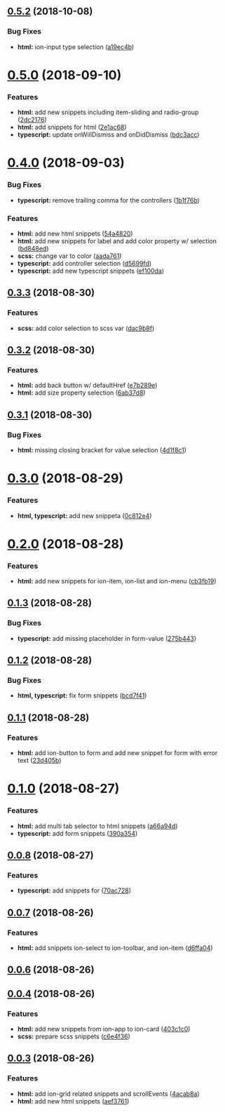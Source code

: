 <a name="0.5.2"></a>
## [0.5.2](https://github.com/fivethree-team/vscode-ionic-snippets/compare/v0.5.0...v0.5.2) (2018-10-08)


### Bug Fixes

* **html:** ion-input type selection ([a19ec4b](https://github.com/fivethree-team/vscode-ionic-snippets/commit/a19ec4b))



<a name="0.5.0"></a>
# [0.5.0](https://github.com/fivethree-team/vscode-ionic-snippets/compare/0.4.0...0.5.0) (2018-09-10)


### Features

* **html:** add new snippets including item-sliding and radio-group ([2dc2176](https://github.com/fivethree-team/vscode-ionic-snippets/commit/2dc2176))
* **html:** add snippets for html ([2e1ac68](https://github.com/fivethree-team/vscode-ionic-snippets/commit/2e1ac68))
* **typescript:** update onWillDismiss and onDidDismiss ([bdc3acc](https://github.com/fivethree-team/vscode-ionic-snippets/commit/bdc3acc))



<a name="0.4.0"></a>
# [0.4.0](https://github.com/fivethree-team/vscode-ionic-snippets/compare/0.3.3...0.4.0) (2018-09-03)


### Bug Fixes

* **typescript:** remove trailing comma for the controllers ([1b1f76b](https://github.com/fivethree-team/vscode-ionic-snippets/commit/1b1f76b))


### Features

* **html:** add new html snippets ([54a4820](https://github.com/fivethree-team/vscode-ionic-snippets/commit/54a4820))
* **html:** add new snippets for label and add color property w/ selection ([bd848ed](https://github.com/fivethree-team/vscode-ionic-snippets/commit/bd848ed))
* **scss:** change var to color ([aada761](https://github.com/fivethree-team/vscode-ionic-snippets/commit/aada761))
* **typescript:** add controller selection ([d5699fd](https://github.com/fivethree-team/vscode-ionic-snippets/commit/d5699fd))
* **typescript:** add new typescript snippets ([ef100da](https://github.com/fivethree-team/vscode-ionic-snippets/commit/ef100da))



<a name="0.3.3"></a>
## [0.3.3](https://github.com/fivethree-team/vscode-ionic-snippets/compare/0.3.2...0.3.3) (2018-08-30)


### Features

* **scss:** add color selection to scss var ([dac9b8f](https://github.com/fivethree-team/vscode-ionic-snippets/commit/dac9b8f))



<a name="0.3.2"></a>
## [0.3.2](https://github.com/fivethree-team/vscode-ionic-snippets/compare/0.3.1...0.3.2) (2018-08-30)


### Features

* **html:** add back button w/ defaultHref ([e7b289e](https://github.com/fivethree-team/vscode-ionic-snippets/commit/e7b289e))
* **html:** add size property selection ([6ab37d8](https://github.com/fivethree-team/vscode-ionic-snippets/commit/6ab37d8))



<a name="0.3.1"></a>
## [0.3.1](https://github.com/fivethree-team/vscode-ionic-snippets/compare/0.3.0...0.3.1) (2018-08-30)


### Bug Fixes

* **html:** missing closing bracket for value selection ([4d1f8c1](https://github.com/fivethree-team/vscode-ionic-snippets/commit/4d1f8c1))



<a name="0.3.0"></a>
# [0.3.0](https://github.com/fivethree-team/vscode-ionic-snippets/compare/0.2.0...0.3.0) (2018-08-29)


### Features

* **html, typescript:** add new snippeta ([0c812e4](https://github.com/fivethree-team/vscode-ionic-snippets/commit/0c812e4))



<a name="0.2.0"></a>
# [0.2.0](https://github.com/fivethree-team/vscode-ionic-snippets/compare/0.1.3...0.2.0) (2018-08-28)


### Features

* **html:** add new snippets for ion-item, ion-list and ion-menu ([cb3fb19](https://github.com/fivethree-team/vscode-ionic-snippets/commit/cb3fb19))



<a name="0.1.3"></a>
## [0.1.3](https://github.com/fivethree-team/vscode-ionic-snippets/compare/0.1.2...0.1.3) (2018-08-28)


### Bug Fixes

* **typescript:** add missing placeholder in form-value ([275b443](https://github.com/fivethree-team/vscode-ionic-snippets/commit/275b443))



<a name="0.1.2"></a>
## [0.1.2](https://github.com/fivethree-team/vscode-ionic-snippets/compare/0.1.1...0.1.2) (2018-08-28)


### Bug Fixes

* **html, typescript:** fix form snippets ([bcd7f41](https://github.com/fivethree-team/vscode-ionic-snippets/commit/bcd7f41))



<a name="0.1.1"></a>
## [0.1.1](https://github.com/fivethree-team/vscode-ionic-snippets/compare/0.1.0...0.1.1) (2018-08-28)


### Features

* **html:** add ion-button to form and add new snippet for form with error text ([23d405b](https://github.com/fivethree-team/vscode-ionic-snippets/commit/23d405b))



<a name="0.1.0"></a>
# [0.1.0](https://github.com/fivethree-team/vscode-ionic-snippets/compare/0.0.8...0.1.0) (2018-08-27)


### Features

* **html:** add multi tab selector to html snippets ([a66a94d](https://github.com/fivethree-team/vscode-ionic-snippets/commit/a66a94d))
* **typescript:** add form snippets ([390a354](https://github.com/fivethree-team/vscode-ionic-snippets/commit/390a354))



<a name="0.0.8"></a>
## [0.0.8](https://github.com/fivethree-team/vscode-ionic-snippets/compare/0.0.7...0.0.8) (2018-08-27)


### Features

* **typescript:** add snippets for ([70ac728](https://github.com/fivethree-team/vscode-ionic-snippets/commit/70ac728))



<a name="0.0.7"></a>
## [0.0.7](https://github.com/fivethree-team/vscode-ionic-snippets/compare/0.0.6...0.0.7) (2018-08-26)


### Features

* **html:** add snippets ion-select to ion-toolbar, and ion-item ([d6ffa04](https://github.com/fivethree-team/vscode-ionic-snippets/commit/d6ffa04))



<a name="0.0.6"></a>
## [0.0.6](https://github.com/fivethree-team/vscode-ionic-snippets/compare/0.0.4...0.0.6) (2018-08-26)



<a name="0.0.4"></a>
## [0.0.4](https://github.com/fivethree-team/vscode-ionic-snippets/compare/0.0.3...0.0.4) (2018-08-26)


### Features

* **html:** add new snippets from ion-app to ion-card ([403c1c0](https://github.com/fivethree-team/vscode-ionic-snippets/commit/403c1c0))
* **scss:** prepare scss snippets ([c6e4f36](https://github.com/fivethree-team/vscode-ionic-snippets/commit/c6e4f36))



<a name="0.0.3"></a>
## [0.0.3](https://github.com/fivethree-team/vscode-ionic-snippets/compare/aef3761...0.0.3) (2018-08-26)


### Features

* **html:** add ion-grid related snippets and scrollEvents ([4acab8a](https://github.com/fivethree-team/vscode-ionic-snippets/commit/4acab8a))
* **html:** add new html snippets ([aef3761](https://github.com/fivethree-team/vscode-ionic-snippets/commit/aef3761))



